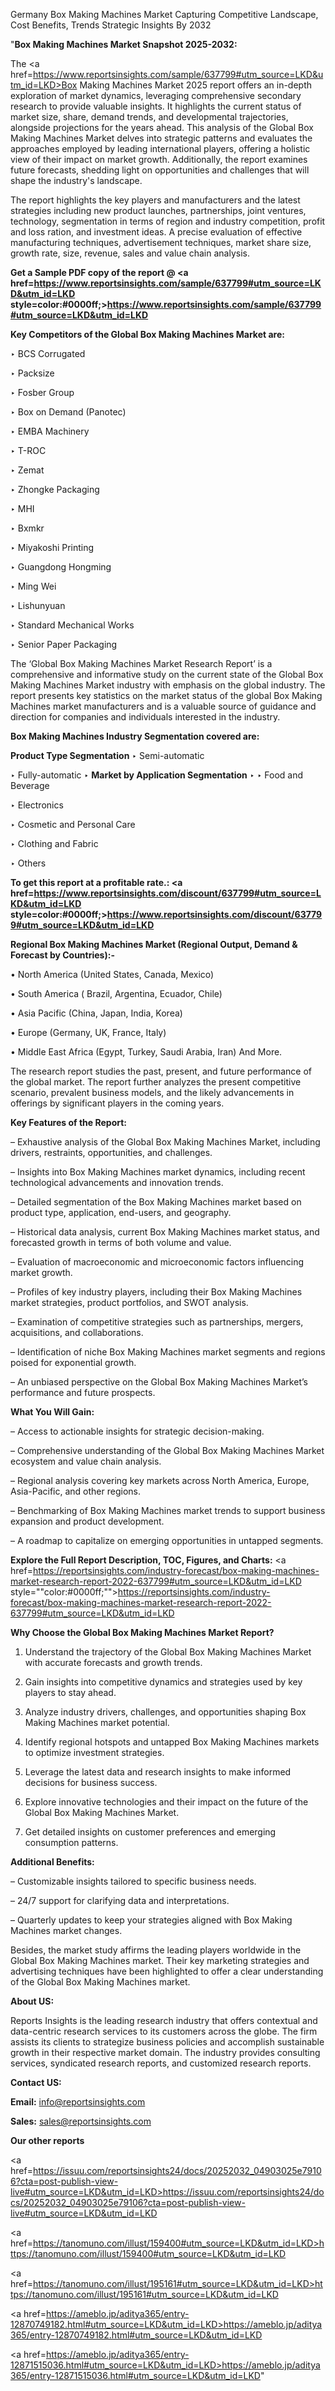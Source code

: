 Germany Box Making Machines Market Capturing Competitive Landscape, Cost Benefits, Trends Strategic Insights By 2032

"<strong>Box Making Machines Market Snapshot 2025-2032:</strong>

The <a href=https://www.reportsinsights.com/sample/637799#utm_source=LKD&utm_id=LKD>Box Making Machines Market</a> 2025 report offers an in-depth exploration of market dynamics, leveraging comprehensive secondary research to provide valuable insights. It highlights the current status of market size, share, demand trends, and developmental trajectories, alongside projections for the years ahead. This analysis of the Global Box Making Machines Market delves into strategic patterns and evaluates the approaches employed by leading international players, offering a holistic view of their impact on market growth. Additionally, the report examines future forecasts, shedding light on opportunities and challenges that will shape the industry's landscape.

The report highlights the key players and manufacturers and the latest strategies including new product launches, partnerships, joint ventures, technology, segmentation in terms of region and industry competition, profit and loss ration, and investment ideas. A precise evaluation of effective manufacturing techniques, advertisement techniques, market share size, growth rate, size, revenue, sales and value chain analysis.

<strong>Get a Sample PDF copy of the report @ <a href=https://www.reportsinsights.com/sample/637799#utm_source=LKD&utm_id=LKD style=color:#0000ff;>https://www.reportsinsights.com/sample/637799#utm_source=LKD&utm_id=LKD</a></strong>

<strong>Key Competitors of the Global Box Making Machines Market are:</strong>

‣ BCS Corrugated

‣ Packsize

‣ Fosber Group

‣ Box on Demand (Panotec)

‣ EMBA Machinery

‣ T-ROC

‣ Zemat

‣ Zhongke Packaging

‣ MHI

‣ Bxmkr

‣ Miyakoshi Printing

‣ Guangdong Hongming

‣ Ming Wei

‣ Lishunyuan

‣ Standard Mechanical Works

‣ Senior Paper Packaging

The ‘Global Box Making Machines Market Research Report’ is a comprehensive and informative study on the current state of the Global Box Making Machines Market industry with emphasis on the global industry. The report presents key statistics on the market status of the global Box Making Machines market manufacturers and is a valuable source of guidance and direction for companies and individuals interested in the industry.

<strong>Box Making Machines Industry Segmentation covered are:</strong>

<strong>Product Type Segmentation</strong>
‣
Semi-automatic

‣ Fully-automatic
‣ 
<strong>Market by Application Segmentation</strong>
‣
‣  Food and Beverage

‣ Electronics

‣ Cosmetic and Personal Care

‣ Clothing and Fabric

‣ Others

<strong>To get this report at a profitable rate.: <a href=https://www.reportsinsights.com/discount/637799#utm_source=LKD&utm_id=LKD style=color:#0000ff;>https://www.reportsinsights.com/discount/637799#utm_source=LKD&utm_id=LKD</a></strong>

<strong>Regional Box Making Machines Market (Regional Output, Demand &amp; Forecast by Countries):-</strong>

• North America (United States, Canada, Mexico)

• South America ( Brazil, Argentina, Ecuador, Chile)

• Asia Pacific (China, Japan, India, Korea)

• Europe (Germany, UK, France, Italy)

• Middle East Africa (Egypt, Turkey, Saudi Arabia, Iran) And More.

The research report studies the past, present, and future performance of the global market. The report further analyzes the present competitive scenario, prevalent business models, and the likely advancements in offerings by significant players in the coming years.

<strong>Key Features of the Report:</strong>

– Exhaustive analysis of the Global Box Making Machines Market, including drivers, restraints, opportunities, and challenges.

– Insights into Box Making Machines market dynamics, including recent technological advancements and innovation trends.

– Detailed segmentation of the Box Making Machines market based on product type, application, end-users, and geography.

– Historical data analysis, current Box Making Machines market status, and forecasted growth in terms of both volume and value.

– Evaluation of macroeconomic and microeconomic factors influencing market growth.

– Profiles of key industry players, including their Box Making Machines market strategies, product portfolios, and SWOT analysis.

– Examination of competitive strategies such as partnerships, mergers, acquisitions, and collaborations.

– Identification of niche Box Making Machines market segments and regions poised for exponential growth.

– An unbiased perspective on the Global Box Making Machines Market’s performance and future prospects.

<strong>What You Will Gain:</strong>

– Access to actionable insights for strategic decision-making.

– Comprehensive understanding of the Global Box Making Machines Market ecosystem and value chain analysis.

– Regional analysis covering key markets across North America, Europe, Asia-Pacific, and other regions.

– Benchmarking of Box Making Machines market trends to support business expansion and product development.

– A roadmap to capitalize on emerging opportunities in untapped segments.

<strong>Explore the Full Report Description, TOC, Figures, and Charts:</strong>
<a href=https://reportsinsights.com/industry-forecast/box-making-machines-market-research-report-2022-637799#utm_source=LKD&utm_id=LKD style=""color:#0000ff;"">https://reportsinsights.com/industry-forecast/box-making-machines-market-research-report-2022-637799#utm_source=LKD&utm_id=LKD</a>

<strong>Why Choose the Global Box Making Machines Market Report?</strong>

1. Understand the trajectory of the Global Box Making Machines Market with accurate forecasts and growth trends.

2. Gain insights into competitive dynamics and strategies used by key players to stay ahead.

3. Analyze industry drivers, challenges, and opportunities shaping Box Making Machines market potential.

4. Identify regional hotspots and untapped Box Making Machines markets to optimize investment strategies.

5. Leverage the latest data and research insights to make informed decisions for business success.

6. Explore innovative technologies and their impact on the future of the Global Box Making Machines Market.

7. Get detailed insights on customer preferences and emerging consumption patterns.

<strong>Additional Benefits:</strong>

– Customizable insights tailored to specific business needs.

– 24/7 support for clarifying data and interpretations.

– Quarterly updates to keep your strategies aligned with Box Making Machines market changes.

Besides, the market study affirms the leading players worldwide in the Global Box Making Machines market. Their key marketing strategies and advertising techniques have been highlighted to offer a clear understanding of the Global Box Making Machines market.

<strong><strong>About US</strong>:</strong>

Reports Insights is the leading research industry that offers contextual and data-centric research services to its customers across the globe. The firm assists its clients to strategize business policies and accomplish sustainable growth in their respective market domain. The industry provides consulting services, syndicated research reports, and customized research reports.

<strong>Contact US:</strong>

<p class=><b>Email:</b> <a href=mailto:info@reportsinsights.com>info@reportsinsights.com</a></p>
<p class=><b>Sales:</b> <a href=mailto:sales@reportsinsights.com>sales@reportsinsights.com</a></p>

<strong>Our other reports</strong>

<a href=https://issuu.com/reportsinsights24/docs/20252032_04903025e79106?cta=post-publish-view-live#utm_source=LKD&utm_id=LKD>https://issuu.com/reportsinsights24/docs/20252032_04903025e79106?cta=post-publish-view-live#utm_source=LKD&utm_id=LKD</a>

<a href=https://tanomuno.com/illust/159400#utm_source=LKD&utm_id=LKD>https://tanomuno.com/illust/159400#utm_source=LKD&utm_id=LKD</a>

<a href=https://tanomuno.com/illust/195161#utm_source=LKD&utm_id=LKD>https://tanomuno.com/illust/195161#utm_source=LKD&utm_id=LKD</a>

<a href=https://ameblo.jp/aditya365/entry-12870749182.html#utm_source=LKD&utm_id=LKD>https://ameblo.jp/aditya365/entry-12870749182.html#utm_source=LKD&utm_id=LKD</a>

<a href=https://ameblo.jp/aditya365/entry-12871515036.html#utm_source=LKD&utm_id=LKD>https://ameblo.jp/aditya365/entry-12871515036.html#utm_source=LKD&utm_id=LKD</a>"
